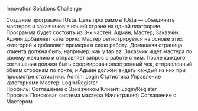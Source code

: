 Innovation Solutions Challenge  

Создание программы IUsta. 
Цель программы IUsta — объединить мастеров и заказчиков в нашей стране на одной платформе. Программа будет состоять из 3-х частей: Админ, Мастер, Заказчик. 
Админ добавляет категорию. Мастер регистрируется на основе этих категорий и добавляет примеры в свою работу. Домашняя страница клиента должна быть, например, как у tap.az. Заказчик ищет мастера по своему желанию и отправляет запрос о работе с ним. После каждого соглашения должен быть сформирован электронный чек, отправленный обеим сторонам по почте, и Админ должен видеть каждый из них при просмотре статистики. 
Admin: 
Login 
Статистика 
Управление категориями 
Мастер: 
Login/Register  
Профиль: 
Соглашение с Заказчиком 
Клиент: 
Login/Register  
Профиль 
Поисковая система мастера (Фильтрация) 
Соглашение с Мастером 
